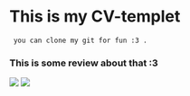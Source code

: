# This is my  CV-templet

```
 you can clone my git for fun :3 . 
```
 ### This is some review about that  :3
 
![](https://res.cloudinary.com/vinhhai/image/upload/v1569084129/jwan0dgjitvbhgd62dva.png)
![](https://res.cloudinary.com/vinhhai/image/upload/v1569084133/uhokxiokjhvc4qm49szf.png)


